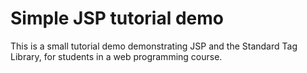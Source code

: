 # Simple JSP tutorial demo

This is a small tutorial demo demonstrating JSP and the Standard Tag Library, for students in a web programming course.
